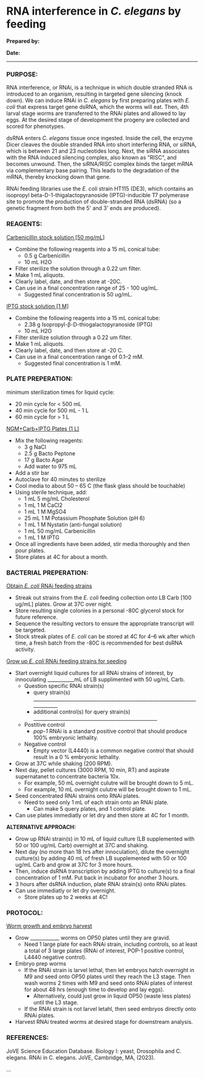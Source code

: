 # RNA interference in _C. elegans_ by feeding

**Prepared by:** 

**Date:** 

---

### PURPOSE: 
RNA interference, or RNAi, is a technique in which double stranded RNA is introduced to an organism, resulting in targeted gene silencing (knock down). We can induce RNAi in _C. elegans_ by first preparing plates with _E. coli_ that express target gene dsRNA, which the worms will eat. Then, 4th larval stage worms are transferred to the RNAi plates and allowed to lay eggs. At the desired stage of development the progeny are collected and scored for phenotypes.

dsRNA enters _C. elegans_ tissue once ingested. Inside the cell, the enzyme Dicer cleaves the double stranded RNA into short interfering RNA, or siRNA, which is between 21 and 23 nucleotides long. Next, the siRNA associates with the RNA induced silencing complex, also known as "RISC", and becomes unwound. Then, the siRNA/RISC complex binds the target mRNA via complementary base pairing. This leads to the degradation of the mRNA, thereby knocking down that gene.

RNAi feeding libraries use the _E. coli_ strain HT115 (DE3), which contains an isopropyl beta-D-1-thigalactopyranoside (IPTG)-inducible T7 polymerase site to promote the production of double-stranded RNA (dsRNA) (so a genetic fragment from both the 5' and 3' ends are produced).


### REAGENTS:
<ins> Carbenicillin stock solution [50 mg/mL]
- Combine the following reagents into a 15 mL conical tube:
  - 0.5 g Carbenicillin
  - 10 mL H2O
- Filter sterilize the solution through a 0.22 um filter.
- Make 1 mL aliquots.
- Clearly label, date, and then store at -20C. 
- Can use in a final concentration range of 25 - 100 ug/mL.
  - Suggested final concentration is 50 ug/mL.

<ins> IPTG stock solution [1 M]
- Combine the following reagents into a 15 mL conical tube:
  - 2.38 g Isopropyl-β-D-thiogalactopyranoside (IPTG)
  - 10 mL H2O
- Filter sterilize solution through a 0.22 um filter.
- Make 1 mL aliquots.
- Clearly label, date, and then store at -20 C.
- Can use in a final concentration range of 0.1–2 mM.
  - Suggested final concentration is 1 mM. 


### PLATE PREPERATION: 
minimum sterilization times for liquid cycle:
- 20 min cycle for < 500 mL
- 40 min cycle for 500 mL - 1 L
- 60 min cycle for > 1 L


<ins> NGM+Carb+IPTG Plates (1 L)

- Mix the following reagents:
  - 3 g NaCl
  - 2.5 g Bacto Peptone
  - 17 g Bacto Agar
  - Add water to 975 mL
- Add a stir bar   
- Autoclave for 40 minutes to sterilize
- Cool media to about 50 – 65 C (the flask glass should be touchable)
- Using sterile technique, add:
  - 1 mL 5 mg/mL Cholesterol
  - 1 mL 1 M CaCl2
  - 1 mL 1 M MgSO4
  - 25 mL 1 M Potassium Phosphate Solution (pH 6)
  - 1 mL 1 M Nystatin (anti-fungal solution)
  - 1 mL 50 mg/mL Carbenicillin
  - 1 mL 1 M IPTG
- Once all ingredients have been added, stir media thoroughly and then pour plates.
- Store plates at 4C for about a month. 


### BACTERIAL PREPERATION: 

<ins> Obtain _E. coli_ RNAi feeding strains

- Streak out strains from the _E. coli_ feeding collection onto LB Carb [100 ug/mL] plates. Grow at 37C over night.
- Store resulting single colonies in a personal -80C glycerol stock for future reference.
- Sequence the resulting vectors to ensure the appropriate transcript will be targeted.
- Stock streak plates of _E. coli_ can be stored at 4C for 4–6 wk after which time, a fresh batch from the -80C is recommended for best dsRNA activity.

<ins> Grow up _E. coli_ RNAi feeding strains for seeding

- Start overnight liquid cultures for all RNAi strains of interest, by innoculating ___________mL of LB supplimented with 50 ug/mL Carb.
  - Question specific RNAi strain(s)
    - query strain(s) _____________________________________________________________________________
    - additional control(s) for query strain(s) ___________________________________________________
  - Postitive control
    - _pop-1_ RNAi is a standard positive control that should produce 100% embryonic lethality.
  - Negative control
    - Empty vector (L4440) is a common negative control that should result in a 0 % embryonic lethality.
- Grow at 37C while shaking (200 RPM).
- Next day, pellet cultures (3000 RPM, 10 min, RT) and aspirate supernatanet to concentrate bacteria 10x.
  - For example, 50 mL overnight culutre will be brought down to 5 mL.
  - For example, 10 mL overnight culutre will be brought down to 1 mL. 
- Seed concentrated RNAi strains onto RNAi plates.
  - Need to seed only 1 mL of each strain onto an RNAi plate.
    - Can make 5 query plates, and 1 control plate.
- Can use plates immediatly or let dry and then store at 4C for 1 month.

**ALTERNATIVE APPROACH:** 
- Grow up RNAi strain(s) in 10 mL of liquid culture (LB supplemented with 50 or 100 ug/mL Carb) overnight at 37C and shaking.
- Next day (no more than 18 hrs after innoculation), dilute the overnight culture(s) by adding 40 mL of fresh LB supplemented with 50 or 100 ug/mL Carb and grow at 37C for 3 more hours.
- Then, induce dsRNA transcription by adding IPTG to culture(s) to a final concentration of 1 mM. Put back in incubator for another 3 hours.
- 3 hours after dsRNA induction, plate RNAi strain(s) onto RNAi plates.
- Can use immediatly or let dry overnight.
  - Store plates up to 2 weeks at 4C!


### PROTOCOL:

<ins> Worm growth and embryo harvest
  - Grow ____________ worms on OP50 plates until they are gravid.
    - Need 1 large plate for each RNAi strain, including controls, so at least a total of 3 large plates (RNAi of interest, POP-1 positive control, L4440 negative control). 
  - Embryo prep worms
    - If the RNAi strain is larvel lethal, then let embryos hatch overnight in M9 and seed onto OP50 plates until they reach the L3 stage. Then wash worms 2 times with M9 and seed onto RNAi plates of interest for about 48 hrs (enough time to develop and lay eggs). 
      - Alternatively, could just grow in liquid OP50 (waste less plates) until the L3 stage.
    - If the RNAi strain is not larvel letahl, then seed embryos directly onto RNAi plates.
- Harvest RNAi treated worms at desired stage for downstream analysis. 


### REFERENCES:

JoVE Science Education Database. Biology I: yeast, Drosophila and C. elegans. RNAi in C. elegans. JoVE, Cambridge, MA, (2023).

...
